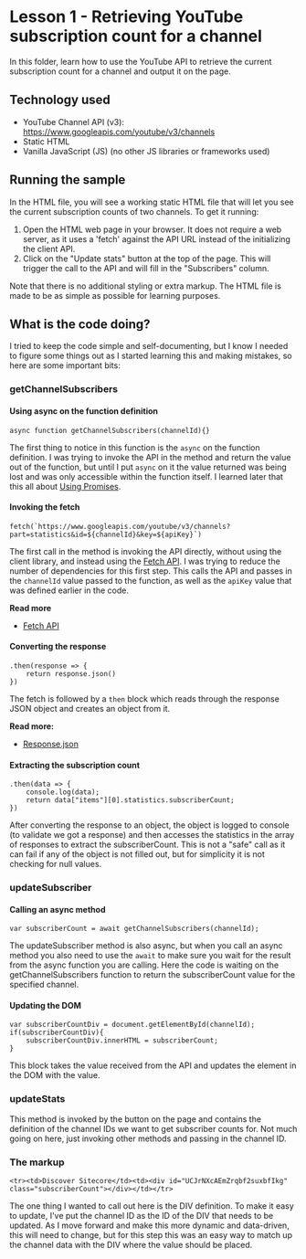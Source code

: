 # Lesson 1 - Retrieving YouTube subscription count for a channel

In this folder, learn how to use the YouTube API to retrieve the current subscription count for a channel and output it on the page.

## Technology used
- YouTube Channel API (v3): https://www.googleapis.com/youtube/v3/channels
- Static HTML
- Vanilla JavaScript (JS) (no other JS libraries or frameworks used)

## Running the sample
In the HTML file, you will see a working static HTML file that will let you see the current subscription counts of two channels. To get it running:

1. Open the HTML web page in your browser. It does not require a web server, as it uses a 'fetch' against the API URL instead of the initializing the client API.
2. Click on the "Update stats" button at the top of the page. This will trigger the call to the API and will fill in the "Subscribers" column.

Note that there is no additional styling or extra markup. The HTML file is made to be as simple as possible for learning purposes.

## What is the code doing?
I tried to keep the code simple and self-documenting, but I know I needed to figure some things out as I started learning this and making mistakes, so here are some important bits:

### getChannelSubscribers

#### Using async on the function definition
	async function getChannelSubscribers(channelId){}

The first thing to notice in this function is the `async` on the function definition. I was trying to invoke the API in the method and return the value out of the function, but until I put `async` on it the value returned was being lost and was only accessible within the function itself. I learned later that this all about [Using Promises](https://developer.mozilla.org/en-US/docs/Web/JavaScript/Guide/Using_promises).

#### Invoking the fetch

	fetch(`https://www.googleapis.com/youtube/v3/channels?part=statistics&id=${channelId}&key=${apiKey}`)

The first call in the method is invoking the API directly, without using the client library, and instead using the [Fetch API](https://developer.mozilla.org/en-US/docs/Web/API/Fetch_API). I was trying to reduce the number of dependencies for this first step. This calls the API and passes in the `channelId` value passed to the function, as well as the `apiKey` value that was defined earlier in the code.

**Read more**
 * [Fetch API](https://developer.mozilla.org/en-US/docs/Web/API/Fetch_API)

#### Converting the response

	.then(response => {
    	return response.json()
    })

The fetch is followed by a `then` block which reads through the response JSON object and creates an object from it. 

**Read more:**
 * [Response.json](https://developer.mozilla.org/en-US/docs/Web/API/Response/json)

#### Extracting the subscription count

	.then(data => {
    	console.log(data);
    	return data["items"][0].statistics.subscriberCount;
    })

After converting the response to an object, the object is logged to console (to validate we got a response) and then accesses the statistics in the array of responses to extract the subscriberCount. This is not a "safe" call as it can fail if any of the object is not filled out, but for simplicity it is not checking for null values.

### updateSubscriber

#### Calling an async method
	var subscriberCount = await getChannelSubscribers(channelId);

The updateSubscriber method is also async, but when you call an async method you also need to use the `await` to make sure you wait for the result from the async function you are calling. Here the code is waiting on the getChannelSubscribers function to return the subscriberCount value for the specified channel.

#### Updating the DOM
	var subscriberCountDiv = document.getElementById(channelId);
    if(subscriberCountDiv){
    	subscriberCountDiv.innerHTML = subscriberCount;
	}

This block takes the value received from the API and updates the element in the DOM with the value.

### updateStats
This method is invoked by the button on the page and contains the definition of the channel IDs we want to get subscriber counts for. Not much going on here, just invoking other methods and passing in the channel ID.

### The markup
	<tr><td>Discover Sitecore</td><td><div id="UCJrNXcAEmZrqbf2suxbfIkg" class="subscriberCount"></div></td></tr>

The one thing I wanted to call out here is the DIV definition. To make it easy to update, I've put the channel ID as the ID of the DIV that needs to be updated. As I move forward and make this more dynamic and data-driven, this will need to change, but for this step this was an easy way to match up the channel data with the DIV where the value should be placed.